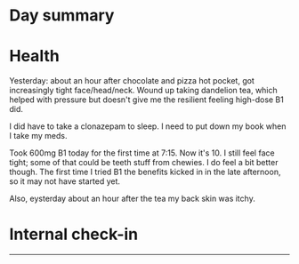 # Day summary


# Health
Yesterday: about an hour after chocolate and pizza hot pocket, got increasingly tight face/head/neck. Wound up taking dandelion tea, which helped with pressure but doesn't give me the resilient feeling high-dose B1 did. 

I did have to take a clonazepam to sleep. I need to put down my book when I take my meds. 

Took 600mg B1 today for the first time at 7:15. Now it's 10. I still feel face tight; some of that could be teeth stuff from chewies. I do feel a bit better though.  The first time I tried B1 the benefits kicked in in the late afternoon, so it may not have started yet. 

Also, eysterday about an hour after the tea my back skin was itchy. 

# Internal check-in




------
